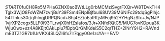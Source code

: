$START$0fuCH8Ro5MPHaGZNX0aoBWtLLg0rbMCMziSvgrFXQr+W8TDvkTH4Tglx3WjO8FoWZM7zvrjBuY39FSm4ENpIBjfbul68UV39M6NIFc29tdqSgPlhjc54TInlus30r/qIhIngjURPQNcd+Bhj4EZ/oEatRfjsMFoj952+YHgNzSIx+Jv/NJP1vjrXPZcogx5LLF0i93TLrwjX0hHZsIafos/3Jr+XNfxRQtC5/MUG7ovKDpua3KWjuOwx+sz4A8KEjtCAkLpiu7fBpbQrGMKdeiS5C2qrTHZ+2INrY9H2+RAVndmE3TZ1GR7b1UrVKX4SLQZl6fx7lr7qgy0Ge1zcYA==$END$